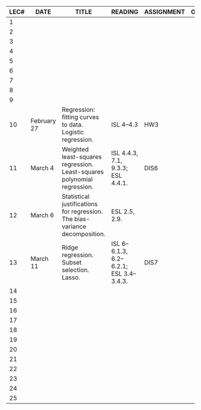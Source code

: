 | LEC# | DATE        | TITLE                                                                       | READING                                | ASSIGNMENT | OPTIONAL |
| ---- | ----------- | --------------------------------------------------------------------------- | -------------------------------------- | ---------- | -------- |
| 1    |             |                                                                             |                                        |            |          |
| 2    |             |                                                                             |                                        |            |          |
| 3    |             |                                                                             |                                        |            |          |
| 4    |             |                                                                             |                                        |            |          |
| 5    |             |                                                                             |                                        |            |          |
| 6    |             |                                                                             |                                        |            |          |
| 7    |             |                                                                             |                                        |            |          |
| 8    |             |                                                                             |                                        |            |          |
| 9    |             |                                                                             |                                        |            |          |
| 10   | February 27 | Regression: fitting curves to data. Logistic regression.                    | ISL 4–4.3                              | HW3        |          |
| 11   | March 4     | Weighted least-squares regression. Least-squares polynomial regression.     | ISL 4.4.3, 7.1, 9.3.3; ESL 4.4.1.      | DIS6       |          |
| 12   | March 6     | Statistical justifications for regression. The bias-variance decomposition. | ESL 2.5, 2.9.                          |            |          |
| 13   | March 11    | Ridge regression. Subset selection. Lasso.                                  | ISL 6–6.1.3, 6.2–6.2.1; ESL 3.4–3.4.3. | DIS7       |          |
| 14   |             |                                                                             |                                        |            |          |
| 15   |             |                                                                             |                                        |            |          |
| 16   |             |                                                                             |                                        |            |          |
| 17   |             |                                                                             |                                        |            |          |
| 18   |             |                                                                             |                                        |            |          |
| 19   |             |                                                                             |                                        |            |          |
| 20   |             |                                                                             |                                        |            |          |
| 21   |             |                                                                             |                                        |            |          |
| 22   |             |                                                                             |                                        |            |          |
| 23   |             |                                                                             |                                        |            |          |
| 24   |             |                                                                             |                                        |            |          |
| 25   |             |                                                                             |                                        |            |          |